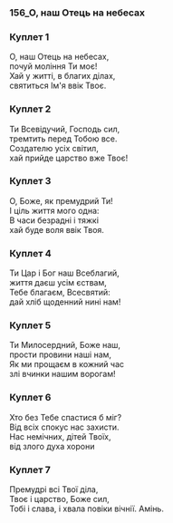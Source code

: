 ### 156_О, наш Отець на небесах
### Куплет 1
О, наш Отець на небесах, <br/>почуй моління Ти моє!<br/>Хай у житті, в благих ділах,<br/>святиться Ім'я ввік Твоє.
### Куплет 2
Ти Всевідучий, Господь сил, <br/>тремтить перед Тобою все.<br/>Создателю усіх світил, <br/>хай прийде царство вже Твоє!
### Куплет 3
О, Боже, як премудрий Ти!<br/>І ціль життя мого одна:<br/>В часи безрадні і тяжкі <br/>хай буде воля ввік Твоя.
### Куплет 4
Ти Цар і Бог наш Всеблагий, <br/>життя даєш усім єствам, <br/>Тебе благаєм, Всесвятий: <br/>дай хліб щоденний нині нам!
### Куплет 5
Ти Милосердний, Боже наш, <br/>прости провини наші нам, <br/>Як ми прощаєм в кожний час <br/>злі вчинки нашим ворогам!
### Куплет 6
Хто без Тебе спастися б міг? <br/>Від всіх спокус нас захисти. <br/>Нас немічних, дітей Твоїх, <br/>від злого духа хорони
### Куплет 7
Премудрі всі Твої діла, <br/>Твоє і царство, Боже сил, <br/>Тобі і слава, і хвала повіки вічнії. Амінь.
